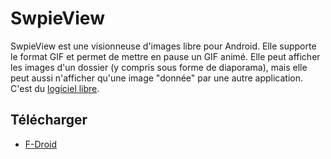 # SwpieView

SwpieView est une visionneuse d'images libre pour Android. Elle supporte le format GIF et permet de mettre en pause un GIF animé. Elle peut afficher les images d'un dossier (y compris sous forme de diaporama), mais elle peut aussi n'afficher qu'une image "donnée" par une autre application. C'est du [logiciel libre](https://www.gnu.org/philosophy/free-sw.fr.html).

## Télécharger

- [F-Droid](https://f-droid.org/fr/packages/org.voidptr.swpieview/)
